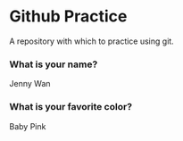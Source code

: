 # Github Practice

A repository with which to practice using git.

### What is your name?
Jenny Wan


### What is your favorite color?

Baby Pink 
